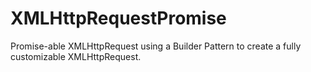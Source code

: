 # XMLHttpRequestPromise
Promise-able XMLHttpRequest using a Builder Pattern to create a fully customizable XMLHttpRequest.
